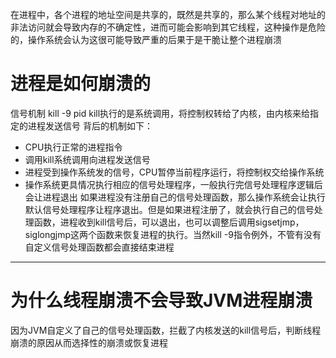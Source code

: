 在进程中，各个进程的地址空间是共享的，既然是共享的，那么某个线程对地址的非法访问就会导致内存的不确定性，进而可能会影响到其它线程，这种操作是危险的，操作系统会认为这很可能导致严重的后果于是干脆让整个进程崩溃


# 进程是如何崩溃的
信号机制
kill -9 pid
kill执行的是系统调用，将控制权转给了内核，由内核来给指定的进程发送信号
背后的机制如下：
- CPU执行正常的进程指令
- 调用kill系统调用向进程发送信号
- 进程受到操作系统发的信号，CPU暂停当前程序运行，将控制权交给操作系统
- 操作系统更具情况执行相应的信号处理程序，一般执行完信号处理程序逻辑后会让进程退出
如果进程没有注册自己的信号处理函数，那么操作系统会让执行默认信号处理程序让程序退出。但是如果进程注册了，就会执行自己的信号处理函数，进程收到kill信号后，可以退出，也可以调整后调用sigsetjmp，siglongjmp这两个函数来恢复进程的执行。当然kill -9指令例外，不管有没有自定义信号处理函数都会直接结束进程
****
# 为什么线程崩溃不会导致JVM进程崩溃
因为JVM自定义了自己的信号处理函数，拦截了内核发送的kill信号后，判断线程崩溃的原因从而选择性的崩溃或恢复进程